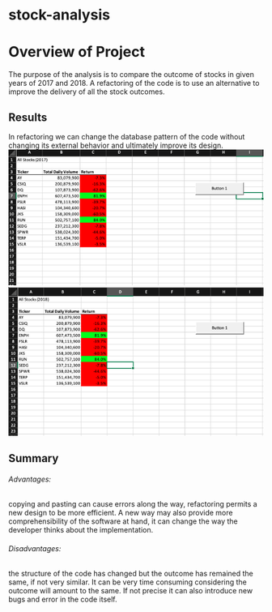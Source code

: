 # stock-analysis
# Overview of Project
The purpose of the analysis is to compare the outcome of stocks in given years of 2017 and 2018. A refactoring of the code is to use an alternative to improve the delivery of all the stock outcomes.


## Results
In refactoring we can change the database pattern of the code without changing its external behavior and ultimately improve its design.
![2017 results](2017.png)
![2018 results](2018.png)

## Summary

###### Advantages:
copying and pasting can cause errors along the way, refactoring permits a new design to be more efficient. A new way may also provide more comprehensibility of the software at hand, it can change the way the developer thinks about the implementation. 

###### Disadvantages:
the structure of the code has changed but the outcome has remained the same, if not very similar. It can be very time consuming considering the outcome will amount to the same. If not precise it can also introduce new bugs and error in the code itself.
